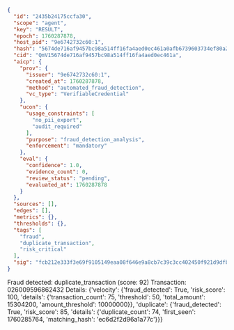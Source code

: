 ```json
{
  "id": "2435b24175ccfa30",
  "scope": "agent",
  "key": "RESULT",
  "epoch": 1760287878,
  "host_pid": "9e6742732c60:1",
  "hash": "5674de716af9457bc98a514ff16fa4aed0ec461a0afb6739603734ef80a25ce2",
  "cid": "QmV15674de716af9457bc98a514ff16fa4aed0ec461a",
  "aicp": {
    "prov": {
      "issuer": "9e6742732c60:1",
      "created_at": 1760287878,
      "method": "automated_fraud_detection",
      "vc_type": "VerifiableCredential"
    },
    "ucon": {
      "usage_constraints": [
        "no_pii_export",
        "audit_required"
      ],
      "purpose": "fraud_detection_analysis",
      "enforcement": "mandatory"
    },
    "eval": {
      "confidence": 1.0,
      "evidence_count": 0,
      "review_status": "pending",
      "evaluated_at": 1760287878
    }
  },
  "sources": [],
  "edges": [],
  "metrics": {},
  "thresholds": {},
  "tags": [
    "fraud",
    "duplicate_transaction",
    "risk_critical"
  ],
  "sig": "fcb212e333f3e69f9105149eaa08f646e9a8cb7c39c3cc402450f921d9dfbd19"
}
```

Fraud detected: duplicate_transaction (score: 92)
Transaction: 026009596862432
Details: {'velocity': {'fraud_detected': True, 'risk_score': 100, 'details': {'transaction_count': 75, 'threshold': 50, 'total_amount': 15304200, 'amount_threshold': 10000000}}, 'duplicate': {'fraud_detected': True, 'risk_score': 85, 'details': {'duplicate_count': 74, 'first_seen': 1760285764, 'matching_hash': 'ec6d2f2d96a1a77c'}}}